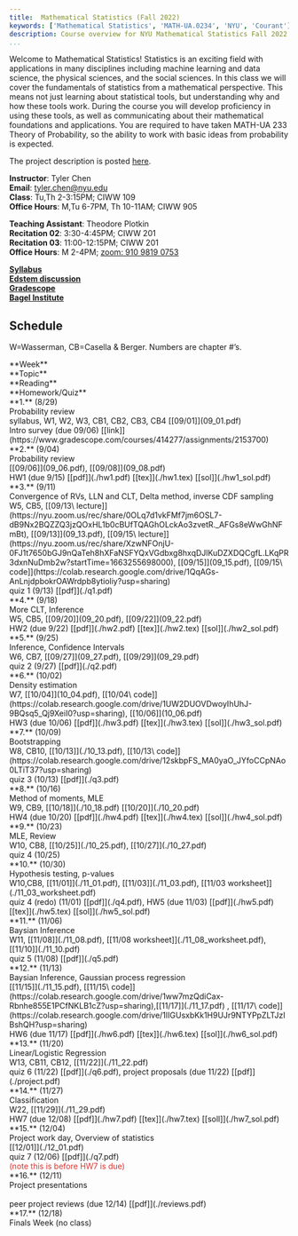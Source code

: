 ```yaml
---
title:  Mathematical Statistics (Fall 2022)
keywords: ['Mathematical Statistics', 'MATH-UA.0234', 'NYU', 'Courant']
description: Course overview for NYU Mathematical Statistics Fall 2022
...
```


Welcome to Mathematical Statistics! 
Statistics is an exciting field with applications in many disciplines including machine learning and data science, the physical sciences, and the social sciences. 
In this class we will cover the fundamentals of statistics from a mathematical perspective.
This means not just learning about statistical tools, but understanding why and how these tools work. 
During the course you will develop proficiency in using these tools, as well as communicating about their mathematical foundations and applications.
You are required to have taken MATH-UA 233 Theory of Probability, so the ability to work with basic ideas from probability is expected.


The project description is posted [here](./project.html).

**Instructor**: Tyler Chen  
**Email**: tyler.chen@nyu.edu  
**Class**: Tu,Th 2-3:15PM; CIWW 109  
**Office Hours**: M,Tu 6-7PM, Th 10-11AM; CIWW 905  


**Teaching Assistant**: Theodore Plotkin  
**Recitation 02**: 3:30-4:45PM; CIWW 201  
**Recitation 03**: 11:00-12:15PM; CIWW 201  
**Office Hours**: M 2-4PM; [zoom: 910 9819 0753](https://nyu.zoom.us/j/91098190753)


[**Syllabus**](./syllabus.html)  
[**Edstem discussion**](https://edstem.org/us/courses/24656/discussion/)  
[**Gradescope**](https://www.gradescope.com/courses/414277)  
[**Bagel Institute**](https://bagel.institute)

## Schedule


W=Wasserman, CB=Casella & Berger. Numbers are chapter #’s.

<div class="schedule-container">

<div class="week weektitle">
<div class="label">**Week**</div>
<div class="topic">**Topic**</div>
<div class="reading">**Reading**</div>
<div class="hw">**Homework/Quiz**</div>
</div>


<div class="week">
<div class="label">**1.** (8/29)</div>
<div class="topic">Probability review</div>
<div class="reading">syllabus, W1, W2, W3, CB1, CB2, CB3, CB4 [[09/01]](09_01.pdf)</div>
<div class="hw">Intro survey (due 09/06) [[link]](https://www.gradescope.com/courses/414277/assignments/2153700)</div>
</div>


<div class="week">
<div class="label">**2.** (9/04)</div>
<div class="topic">Probability review</div>
<div class="reading">[[09/06]](09_06.pdf), [[09/08]](09_08.pdf)</div>
<div class="hw">HW1 (due 9/15) [[pdf]](./hw1.pdf) [[tex]](./hw1.tex) [[sol]](./hw1_sol.pdf)</div>
</div>


<div class="week">
<div class="label">**3.** (9/11)</div>
<div class="topic">Convergence of RVs, LLN and CLT, Delta method, inverse CDF sampling</div>
<div class="reading">W5, CB5, [[09/13\ lecture]](https://nyu.zoom.us/rec/share/0OLq7d1vkFMf7jm6OSL7-dB9Nx2BQZZQ3jzQOxHL1b0cBUfTQAGhOLckAo3zvetR._AFGs8eWwGhNFmBt), [[09/13]](09_13.pdf), [[09/15\ lecture]](https://nyu.zoom.us/rec/share/XzwNFOnjU-0FJ1t7650bGJ9nQaTeh8hXFaNSFYQxVGdbxg8hxqDJlKuDZXDQCgfL.LKqPR3dxnNuDmb2w?startTime=1663255698000), [[09/15]](09_15.pdf), [[09/15\ code]](https://colab.research.google.com/drive/1QqAGs-AnLnjdpbokrOAWrdpb8ytioliy?usp=sharing)</div>
<div class="hw">quiz 1 (9/13) [[pdf]](./q1.pdf)</div>
</div>


<div class="week">
<div class="label">**4.** (9/18)</div>
<div class="topic">More CLT, Inference</div>
<div class="reading">W5, CB5, [[09/20]](09_20.pdf), [[09/22]](09_22.pdf)</div>
<div class="hw">HW2 (due 9/22) [[pdf]](./hw2.pdf) [[tex]](./hw2.tex) [[sol]](./hw2_sol.pdf)</div>
</div>


<div class="week">
<div class="label">**5.** (9/25)</div>
<div class="topic">Inference, Confidence Intervals</div>
<div class="reading">W6, CB7, [[09/27]](09_27.pdf), [[09/29]](09_29.pdf)</div>
<div class="hw">quiz 2 (9/27) [[pdf]](./q2.pdf)</div>
</div>


<div class="week">
<div class="label">**6.** (10/02)</div>
<div class="topic">Density estimation</div>
<div class="reading">W7, [[10/04]](10_04.pdf), [[10/04\ code]](https://colab.research.google.com/drive/1UW2DUOVDwoyIhUhJ-9BQsq5_Qj9XeiI0?usp=sharing), [[10/06]](10_06.pdf)</div>
<div class="hw">HW3 (due 10/06) [[pdf]](./hw3.pdf) [[tex]](./hw3.tex) [[sol]](./hw3_sol.pdf)</div>
</div>


<div class="week">
<div class="label">**7.** (10/09)</div>
<div class="topic">Bootstrapping</div>
<div class="reading">W8, CB10,  [[10/13]](./10_13.pdf), [[10/13\ code]](https://colab.research.google.com/drive/12skbpFS_MA0yaO_JYfoCCpNAo0LTiT37?usp=sharing)</div>
<div class="hw">quiz 3 (10/13) [[pdf]](./q3.pdf)</div>
</div>


<div class="week">
<div class="label">**8.** (10/16)</div>
<div class="topic">Method of moments, MLE</div>
<div class="reading">W9, CB9, [[10/18]](./10_18.pdf) [[10/20]](./10_20.pdf)</div>
<div class="hw">HW4 (due 10/20) [[pdf]](./hw4.pdf) [[tex]](./hw4.tex) [[sol]](./hw4_sol.pdf)</div>
</div>


<div class="week">
<div class="label">**9.** (10/23)</div>
<div class="topic">MLE, Review</div>
<div class="reading">W10, CB8, [[10/25]](./10_25.pdf), [[10/27]](./10_27.pdf)</div>
<div class="hw">quiz 4 (10/25)</div>
</div>


<div class="week">
<div class="label">**10.** (10/30)</div>
<div class="topic">Hypothesis testing, p-values</div>
<div class="reading">W10,CB8, [[11/01]](./11_01.pdf), [[11/03]](./11_03.pdf), [[11/03 worksheet]](./11_03_worksheet.pdf)</div>

<div class="hw">quiz 4 (redo) (11/01) [[pdf]](./q4.pdf),  HW5 (due 11/03) [[pdf]](./hw5.pdf) [[tex]](./hw5.tex) [[sol]](./hw5_sol.pdf)</div>
</div>


<div class="week">
<div class="label">**11.** (11/06)</div>
<div class="topic">Baysian Inference</div>
<div class="reading">W11, [[11/08]](./11_08.pdf), [[11/08 worksheet]](./11_08_worksheet.pdf), [[11/10]](./11_10.pdf)</div>
<div class="hw">quiz 5 (11/08) [[pdf]](./q5.pdf)</div>
</div>


<div class="week">
<div class="label">**12.** (11/13)</div>
<div class="topic">Baysian Inference, Gaussian process regression</div>
<div class="reading">[[11/15]](./11_15.pdf), [[11/15\ code]](https://colab.research.google.com/drive/1ww7mzQdiCax-Rbnhe855E1PCfNKLB1cZ?usp=sharing),[[11/17]](./11_17.pdf) , [[11/17\ code]](https://colab.research.google.com/drive/1IIGUsxbKk1H9UJr9NTYPpZLTJzIBshQH?usp=sharing)</div>
<div class="hw">HW6 (due 11/17) [[pdf]](./hw6.pdf) [[tex]](./hw6.tex) [[sol]](./hw6_sol.pdf)</div>
</div>


<div class="week current">
<div class="label">**13.** (11/20)</div>
<div class="topic">Linear/Logistic Regression</div>
<div class="reading">W13, CB11, CB12, [[11/22]](./11_22.pdf)</div>
<div class="hw">quiz 6 (11/22) [[pdf]](./q6.pdf), project proposals (due 11/22) [[pdf]](./project.pdf)</div>
</div>


<div class="week">
<div class="label">**14.** (11/27)</div>
<div class="topic">Classification</div>
<div class="reading">W22, [[11/29]](./11_29.pdf)</div>
<div class="hw">HW7 (due 12/08)  [[pdf]](./hw7.pdf) [[tex]](./hw7.tex)  [[soll]](./hw7_sol.pdf)</div>
</div>


<div class="week">
<div class="label">**15.** (12/04)</div>
<div class="topic">Project work day, Overview of statistics</div>
<div class="reading">[[12/01]](./12_01.pdf)</div>
<div class="hw">quiz 7 (12/06) [[pdf]](./q7.pdf)<div style="color:#dc322f">(note this is before HW7 is due)</div></div>
</div>


<div class="week">
<div class="label">**16.** (12/11)</div>
<div class="topic">Project presentations</div>
<div class="reading">&nbsp;</div>
<div class="hw">peer project reviews (due 12/14) [[pdf]](./reviews.pdf)</div>
</div>


<div class="week">
<div class="label">**17.** (12/18)</div>
<div class="topic">Finals Week (no class)</div>
<div class="reading"></div>
<div class="hw"></div>
</div>

</div>
  
